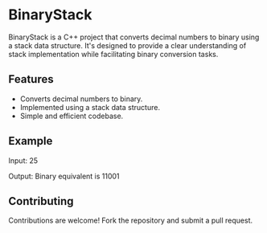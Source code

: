 # BinaryStack

BinaryStack is a C++ project that converts decimal numbers to binary using a stack data structure. It's designed to provide a clear understanding of stack implementation while facilitating binary conversion tasks.

## Features

- Converts decimal numbers to binary.
- Implemented using a stack data structure.
- Simple and efficient codebase.

## Example

Input: 25

Output: Binary equivalent is 11001

## Contributing

Contributions are welcome! Fork the repository and submit a pull request.


